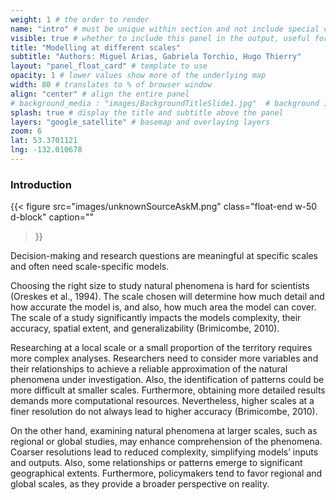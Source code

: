 ```yaml
---
weight: 1 # the order to render
name: "intro" # must be unique within section and not include special characters
visible: true # whether to include this panel in the output, useful for testing
title: "Modelling at different scales"
subtitle: "Authors: Miguel Arias, Gabriela Torchio, Hugo Thierry"
layout: "panel_float_card" # template to use
opacity: 1 # lower values show more of the underlying map
width: 80 # translates to % of browser window
align: "center" # align the entire panel
# background_media : "images/BackgroundTitleSlide1.jpg"  # background image rendered behind the panel, covering map
splash: true # display the title and subtitle above the panel
layers: "google_satellite" # basemap and overlaying layers
zoom: 6
lat: 53.3701121
lng: -132.010678
---
```

### Introduction

{{< figure src="images/unknownSourceAskM.png" 
class="float-end w-50 d-block" 
caption="" 
>}}

Decision-making and research questions are meaningful at specific scales and often need scale-specific models. 



Choosing the right size to study natural phenomena is hard for scientists (Oreskes et al., 1994). The scale chosen will determine how much detail and how accurate the model is, and also, how much area the model can cover. The scale of a study significantly impacts the models complexity, their accuracy, spatial extent, and generalizability (Brimicombe, 2010).

Researching at a local scale or a small proportion of the territory requires more complex analyses. Researchers need to consider more variables and their relationships to achieve a reliable approximation of the natural phenomena under investigation. Also, the identification of patterns could be more difficult at smaller scales. Furthermore, obtaining more detailed results demands more computational resources. Nevertheless, higher scales at a finer resolution do not always lead to higher accuracy (Brimicombe, 2010).

On the other hand, examining natural phenomena at larger scales, such as regional or global studies, may enhance comprehension of the phenomena. Coarser resolutions lead to reduced complexity, simplifying models’ inputs and outputs. Also, some relationships or patterns emerge to significant geographical extents. Furthermore, policymakers tend to favor regional and global scales, as they provide a broader perspective on reality.

